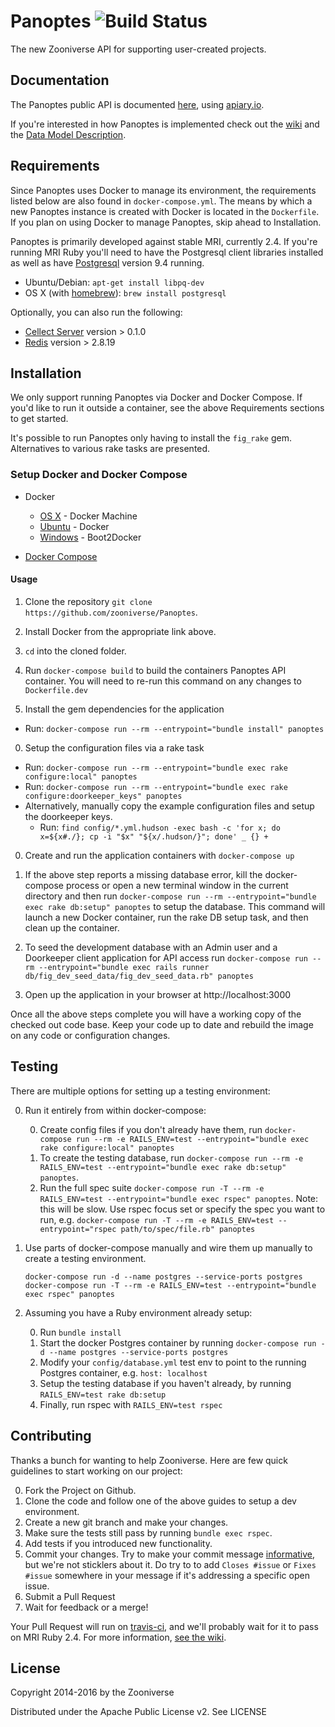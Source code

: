 # Panoptes ![Build Status](https://travis-ci.org/zooniverse/Panoptes.svg?branch=master)

The new Zooniverse API for supporting user-created projects.

## Documentation

The Panoptes public API is documented [here](http://docs.panoptes.apiary.io), using [apiary.io](http://apiary.io).

If you're interested in how Panoptes is implemented check out the [wiki](https://github.com/zooniverse/Panoptes/wiki) and the [Data Model Description](https://github.com/zooniverse/Panoptes/wiki/DataModel).

## Requirements

Since Panoptes uses Docker to manage its environment, the requirements listed below are also found in `docker-compose.yml`. The means by which a new Panoptes instance is created with Docker is located in the `Dockerfile`. If you plan on using Docker to manage Panoptes, skip ahead to Installation.

Panoptes is primarily developed against stable MRI, currently 2.4. If you're running MRI Ruby you'll need to have the Postgresql client libraries installed as well as have [Postgresql](http://postgresql.org) version 9.4 running.

* Ubuntu/Debian: `apt-get install libpq-dev`
* OS X (with [homebrew](http://homebrew.io)): `brew install postgresql`

Optionally, you can also run the following:

* [Cellect Server](https://github.com/zooniverse/Cellect) version > 0.1.0
* [Redis](http://redis.io) version > 2.8.19

## Installation

We only support running Panoptes via Docker and Docker Compose. If you'd like to run it outside a container, see the above Requirements sections to get started.

It's possible to run Panoptes only having to install the `fig_rake` gem. Alternatives to various rake tasks are presented.

### Setup Docker and Docker Compose

* Docker
  * [OS X](https://docs.docker.com/installation/mac/) - Docker Machine
  * [Ubuntu](https://docs.docker.com/installation/ubuntulinux/) - Docker
  * [Windows](http://docs.docker.com/installation/windows/) - Boot2Docker

* [Docker Compose](https://docs.docker.com/compose/)

#### Usage

1. Clone the repository `git clone https://github.com/zooniverse/Panoptes`.

0. Install Docker from the appropriate link above.

0. `cd` into the cloned folder.

0. Run `docker-compose build` to build the containers Panoptes API container. You will need to re-run this command on any changes to `Dockerfile.dev`

0. Install the gem dependencies for the application
  + Run: `docker-compose run --rm --entrypoint="bundle install" panoptes`

0. Setup the configuration files via a rake task
  + Run: `docker-compose run --rm --entrypoint="bundle exec rake configure:local" panoptes`
  + Run: `docker-compose run --rm --entrypoint="bundle exec rake configure:doorkeeper_keys" panoptes`
  + Alternatively, manually copy the example configuration files and setup the doorkeeper keys.
    + Run: `find config/*.yml.hudson -exec bash -c 'for x; do x=${x#./}; cp -i "$x" "${x/.hudson/}"; done' _ {} +`

0. Create and run the application containers with `docker-compose up`

0. If the above step reports a missing database error, kill the docker-compose process or open a new terminal window in the current directory and then run `docker-compose run --rm --entrypoint="bundle exec rake db:setup" panoptes` to setup the database. This command will launch a new Docker container, run the rake DB setup task, and then clean up the container.

0. To seed the development database with an Admin user and a Doorkeeper client application for API access run `docker-compose run --rm --entrypoint="bundle exec rails runner db/fig_dev_seed_data/fig_dev_seed_data.rb" panoptes`

0. Open up the application in your browser at http://localhost:3000

Once all the above steps complete you will have a working copy of the checked out code base. Keep your code up to date and rebuild the image on any code or configuration changes.

## Testing

There are multiple options for setting up a testing environment:

0. Run it entirely from within docker-compose:

    0. Create config files if you don't already have them, run `docker-compose run --rm -e RAILS_ENV=test --entrypoint="bundle exec rake configure:local" panoptes`
    0. To create the testing database, run `docker-compose run --rm -e RAILS_ENV=test --entrypoint="bundle exec rake db:setup" panoptes`.
    0. Run the full spec suite `docker-compose run -T --rm -e RAILS_ENV=test --entrypoint="bundle exec rspec" panoptes`. Note: this will be slow. Use rspec focus set or specify the spec you want to run, e.g. `docker-compose run -T --rm -e RAILS_ENV=test --entrypoint="rspec path/to/spec/file.rb" panoptes`

0. Use parts of docker-compose manually and wire them up manually to create a testing environment.

    ```
    docker-compose run -d --name postgres --service-ports postgres
    docker-compose run -T --rm -e RAILS_ENV=test --entrypoint="bundle exec rspec" panoptes
    ```

0. Assuming you have a Ruby environment already setup:

    0. Run `bundle install`
    0. Start the docker Postgres container by running `docker-compose run -d --name postgres --service-ports postgres`
    0. Modify your `config/database.yml` test env to point to the running Postgres container, e.g. `host: localhost`
    0. Setup the testing database if you haven't already, by running `RAILS_ENV=test rake db:setup`
    0. Finally, run rspec with `RAILS_ENV=test rspec`

## Contributing

Thanks a bunch for wanting to help Zooniverse. Here are few quick guidelines to start working on our project:

0. Fork the Project on Github.
0. Clone the code and follow one of the above guides to setup a dev environment.
0. Create a new git branch and make your changes.
0. Make sure the tests still pass by running `bundle exec rspec`.
0. Add tests if you introduced new functionality.
0. Commit your changes. Try to make your commit message [informative](http://tbaggery.com/2008/04/19/a-note-about-git-commit-messages.html), but we're not sticklers about it. Do try to to add `Closes #issue` or `Fixes #issue` somewhere in your message if it's addressing a specific open issue.
0. Submit a Pull Request
0. Wait for feedback or a merge!

Your Pull Request will run on [travis-ci](https://travis-ci.org/zooniverse/Panoptes), and we'll probably wait for it to pass on MRI Ruby 2.4. For more information, [see the wiki](https://github.com/zooniverse/Panoptes/wiki/Contributing-to-Panoptes).

## License

Copyright 2014-2016 by the Zooniverse

Distributed under the Apache Public License v2. See LICENSE
